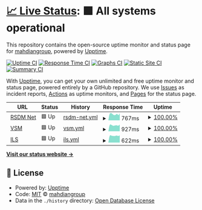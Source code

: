 # [📈 Live Status](https://status.mahdian.app): <!--live status--> **🟩 All systems operational**

This repository contains the open-source uptime monitor and status page for [mahdiangroup](https://status.mahdian.app), powered by [Upptime](https://github.com/upptime/upptime).

[![Uptime CI](https://github.com/mahdiangroup/upptime/workflows/Uptime%20CI/badge.svg)](https://github.com/mahdiangroup/upptime/actions?query=workflow%3A%22Uptime+CI%22)
[![Response Time CI](https://github.com/mahdiangroup/upptime/workflows/Response%20Time%20CI/badge.svg)](https://github.com/mahdiangroup/upptime/actions?query=workflow%3A%22Response+Time+CI%22)
[![Graphs CI](https://github.com/mahdiangroup/upptime/workflows/Graphs%20CI/badge.svg)](https://github.com/mahdiangroup/upptime/actions?query=workflow%3A%22Graphs+CI%22)
[![Static Site CI](https://github.com/mahdiangroup/upptime/workflows/Static%20Site%20CI/badge.svg)](https://github.com/mahdiangroup/upptime/actions?query=workflow%3A%22Static+Site+CI%22)
[![Summary CI](https://github.com/mahdiangroup/upptime/workflows/Summary%20CI/badge.svg)](https://github.com/mahdiangroup/upptime/actions?query=workflow%3A%22Summary+CI%22)

With [Upptime](https://upptime.js.org), you can get your own unlimited and free uptime monitor and status page, powered entirely by a GitHub repository. We use [Issues](https://github.com/mahdiangroup/upptime/issues) as incident reports, [Actions](https://github.com/mahdiangroup/upptime/actions) as uptime monitors, and [Pages](https://status.mahdian.app) for the status page.

<!--start: status pages-->
<!-- This summary is generated by Upptime (https://github.com/upptime/upptime) -->
<!-- Do not edit this manually, your changes will be overwritten -->
<!-- prettier-ignore -->
| URL | Status | History | Response Time | Uptime |
| --- | ------ | ------- | ------------- | ------ |
| <img alt="" src="https://icons.duckduckgo.com/ip3/rumahsunatan.net.ico" height="13"> [RSDM Net](https://rumahsunatan.net) | 🟩 Up | [rsdm-net.yml](https://github.com/mahdiangroup/upptime/commits/HEAD/history/rsdm-net.yml) | <details><summary><img alt="Response time graph" src="./graphs/rsdm-net/response-time-week.png" height="20"> 767ms</summary><br><a href="https://status.mahdian.app/history/rsdm-net"><img alt="Response time 832" src="https://img.shields.io/endpoint?url=https%3A%2F%2Fraw.githubusercontent.com%2Fmahdiangroup%2Fupptime%2FHEAD%2Fapi%2Frsdm-net%2Fresponse-time.json"></a><br><a href="https://status.mahdian.app/history/rsdm-net"><img alt="24-hour response time 758" src="https://img.shields.io/endpoint?url=https%3A%2F%2Fraw.githubusercontent.com%2Fmahdiangroup%2Fupptime%2FHEAD%2Fapi%2Frsdm-net%2Fresponse-time-day.json"></a><br><a href="https://status.mahdian.app/history/rsdm-net"><img alt="7-day response time 767" src="https://img.shields.io/endpoint?url=https%3A%2F%2Fraw.githubusercontent.com%2Fmahdiangroup%2Fupptime%2FHEAD%2Fapi%2Frsdm-net%2Fresponse-time-week.json"></a><br><a href="https://status.mahdian.app/history/rsdm-net"><img alt="30-day response time 806" src="https://img.shields.io/endpoint?url=https%3A%2F%2Fraw.githubusercontent.com%2Fmahdiangroup%2Fupptime%2FHEAD%2Fapi%2Frsdm-net%2Fresponse-time-month.json"></a><br><a href="https://status.mahdian.app/history/rsdm-net"><img alt="1-year response time 832" src="https://img.shields.io/endpoint?url=https%3A%2F%2Fraw.githubusercontent.com%2Fmahdiangroup%2Fupptime%2FHEAD%2Fapi%2Frsdm-net%2Fresponse-time-year.json"></a></details> | <details><summary><a href="https://status.mahdian.app/history/rsdm-net">100.00%</a></summary><a href="https://status.mahdian.app/history/rsdm-net"><img alt="All-time uptime 99.98%" src="https://img.shields.io/endpoint?url=https%3A%2F%2Fraw.githubusercontent.com%2Fmahdiangroup%2Fupptime%2FHEAD%2Fapi%2Frsdm-net%2Fuptime.json"></a><br><a href="https://status.mahdian.app/history/rsdm-net"><img alt="24-hour uptime 100.00%" src="https://img.shields.io/endpoint?url=https%3A%2F%2Fraw.githubusercontent.com%2Fmahdiangroup%2Fupptime%2FHEAD%2Fapi%2Frsdm-net%2Fuptime-day.json"></a><br><a href="https://status.mahdian.app/history/rsdm-net"><img alt="7-day uptime 100.00%" src="https://img.shields.io/endpoint?url=https%3A%2F%2Fraw.githubusercontent.com%2Fmahdiangroup%2Fupptime%2FHEAD%2Fapi%2Frsdm-net%2Fuptime-week.json"></a><br><a href="https://status.mahdian.app/history/rsdm-net"><img alt="30-day uptime 99.94%" src="https://img.shields.io/endpoint?url=https%3A%2F%2Fraw.githubusercontent.com%2Fmahdiangroup%2Fupptime%2FHEAD%2Fapi%2Frsdm-net%2Fuptime-month.json"></a><br><a href="https://status.mahdian.app/history/rsdm-net"><img alt="1-year uptime 99.98%" src="https://img.shields.io/endpoint?url=https%3A%2F%2Fraw.githubusercontent.com%2Fmahdiangroup%2Fupptime%2FHEAD%2Fapi%2Frsdm-net%2Fuptime-year.json"></a></details>
| <img alt="" src="https://icons.duckduckgo.com/ip3/vsm.visisejahteramedika.co.id.ico" height="13"> [VSM](https://vsm.visisejahteramedika.co.id) | 🟩 Up | [vsm.yml](https://github.com/mahdiangroup/upptime/commits/HEAD/history/vsm.yml) | <details><summary><img alt="Response time graph" src="./graphs/vsm/response-time-week.png" height="20"> 927ms</summary><br><a href="https://status.mahdian.app/history/vsm"><img alt="Response time 1040" src="https://img.shields.io/endpoint?url=https%3A%2F%2Fraw.githubusercontent.com%2Fmahdiangroup%2Fupptime%2FHEAD%2Fapi%2Fvsm%2Fresponse-time.json"></a><br><a href="https://status.mahdian.app/history/vsm"><img alt="24-hour response time 898" src="https://img.shields.io/endpoint?url=https%3A%2F%2Fraw.githubusercontent.com%2Fmahdiangroup%2Fupptime%2FHEAD%2Fapi%2Fvsm%2Fresponse-time-day.json"></a><br><a href="https://status.mahdian.app/history/vsm"><img alt="7-day response time 927" src="https://img.shields.io/endpoint?url=https%3A%2F%2Fraw.githubusercontent.com%2Fmahdiangroup%2Fupptime%2FHEAD%2Fapi%2Fvsm%2Fresponse-time-week.json"></a><br><a href="https://status.mahdian.app/history/vsm"><img alt="30-day response time 955" src="https://img.shields.io/endpoint?url=https%3A%2F%2Fraw.githubusercontent.com%2Fmahdiangroup%2Fupptime%2FHEAD%2Fapi%2Fvsm%2Fresponse-time-month.json"></a><br><a href="https://status.mahdian.app/history/vsm"><img alt="1-year response time 1040" src="https://img.shields.io/endpoint?url=https%3A%2F%2Fraw.githubusercontent.com%2Fmahdiangroup%2Fupptime%2FHEAD%2Fapi%2Fvsm%2Fresponse-time-year.json"></a></details> | <details><summary><a href="https://status.mahdian.app/history/vsm">100.00%</a></summary><a href="https://status.mahdian.app/history/vsm"><img alt="All-time uptime 99.99%" src="https://img.shields.io/endpoint?url=https%3A%2F%2Fraw.githubusercontent.com%2Fmahdiangroup%2Fupptime%2FHEAD%2Fapi%2Fvsm%2Fuptime.json"></a><br><a href="https://status.mahdian.app/history/vsm"><img alt="24-hour uptime 100.00%" src="https://img.shields.io/endpoint?url=https%3A%2F%2Fraw.githubusercontent.com%2Fmahdiangroup%2Fupptime%2FHEAD%2Fapi%2Fvsm%2Fuptime-day.json"></a><br><a href="https://status.mahdian.app/history/vsm"><img alt="7-day uptime 100.00%" src="https://img.shields.io/endpoint?url=https%3A%2F%2Fraw.githubusercontent.com%2Fmahdiangroup%2Fupptime%2FHEAD%2Fapi%2Fvsm%2Fuptime-week.json"></a><br><a href="https://status.mahdian.app/history/vsm"><img alt="30-day uptime 99.94%" src="https://img.shields.io/endpoint?url=https%3A%2F%2Fraw.githubusercontent.com%2Fmahdiangroup%2Fupptime%2FHEAD%2Fapi%2Fvsm%2Fuptime-month.json"></a><br><a href="https://status.mahdian.app/history/vsm"><img alt="1-year uptime 99.99%" src="https://img.shields.io/endpoint?url=https%3A%2F%2Fraw.githubusercontent.com%2Fmahdiangroup%2Fupptime%2FHEAD%2Fapi%2Fvsm%2Fuptime-year.json"></a></details>
| <img alt="" src="https://icons.duckduckgo.com/ip3/vsm.visisejahteramedika.co.id.ico" height="13"> [ILS](https://vsm.visisejahteramedika.co.id) | 🟩 Up | [ils.yml](https://github.com/mahdiangroup/upptime/commits/HEAD/history/ils.yml) | <details><summary><img alt="Response time graph" src="./graphs/ils/response-time-week.png" height="20"> 622ms</summary><br><a href="https://status.mahdian.app/history/ils"><img alt="Response time 710" src="https://img.shields.io/endpoint?url=https%3A%2F%2Fraw.githubusercontent.com%2Fmahdiangroup%2Fupptime%2FHEAD%2Fapi%2Fils%2Fresponse-time.json"></a><br><a href="https://status.mahdian.app/history/ils"><img alt="24-hour response time 614" src="https://img.shields.io/endpoint?url=https%3A%2F%2Fraw.githubusercontent.com%2Fmahdiangroup%2Fupptime%2FHEAD%2Fapi%2Fils%2Fresponse-time-day.json"></a><br><a href="https://status.mahdian.app/history/ils"><img alt="7-day response time 622" src="https://img.shields.io/endpoint?url=https%3A%2F%2Fraw.githubusercontent.com%2Fmahdiangroup%2Fupptime%2FHEAD%2Fapi%2Fils%2Fresponse-time-week.json"></a><br><a href="https://status.mahdian.app/history/ils"><img alt="30-day response time 672" src="https://img.shields.io/endpoint?url=https%3A%2F%2Fraw.githubusercontent.com%2Fmahdiangroup%2Fupptime%2FHEAD%2Fapi%2Fils%2Fresponse-time-month.json"></a><br><a href="https://status.mahdian.app/history/ils"><img alt="1-year response time 710" src="https://img.shields.io/endpoint?url=https%3A%2F%2Fraw.githubusercontent.com%2Fmahdiangroup%2Fupptime%2FHEAD%2Fapi%2Fils%2Fresponse-time-year.json"></a></details> | <details><summary><a href="https://status.mahdian.app/history/ils">100.00%</a></summary><a href="https://status.mahdian.app/history/ils"><img alt="All-time uptime 100.00%" src="https://img.shields.io/endpoint?url=https%3A%2F%2Fraw.githubusercontent.com%2Fmahdiangroup%2Fupptime%2FHEAD%2Fapi%2Fils%2Fuptime.json"></a><br><a href="https://status.mahdian.app/history/ils"><img alt="24-hour uptime 100.00%" src="https://img.shields.io/endpoint?url=https%3A%2F%2Fraw.githubusercontent.com%2Fmahdiangroup%2Fupptime%2FHEAD%2Fapi%2Fils%2Fuptime-day.json"></a><br><a href="https://status.mahdian.app/history/ils"><img alt="7-day uptime 100.00%" src="https://img.shields.io/endpoint?url=https%3A%2F%2Fraw.githubusercontent.com%2Fmahdiangroup%2Fupptime%2FHEAD%2Fapi%2Fils%2Fuptime-week.json"></a><br><a href="https://status.mahdian.app/history/ils"><img alt="30-day uptime 100.00%" src="https://img.shields.io/endpoint?url=https%3A%2F%2Fraw.githubusercontent.com%2Fmahdiangroup%2Fupptime%2FHEAD%2Fapi%2Fils%2Fuptime-month.json"></a><br><a href="https://status.mahdian.app/history/ils"><img alt="1-year uptime 100.00%" src="https://img.shields.io/endpoint?url=https%3A%2F%2Fraw.githubusercontent.com%2Fmahdiangroup%2Fupptime%2FHEAD%2Fapi%2Fils%2Fuptime-year.json"></a></details>

<!--end: status pages-->

[**Visit our status website →**](https://status.mahdian.app)

## 📄 License

- Powered by: [Upptime](https://github.com/upptime/upptime)
- Code: [MIT](./LICENSE) © [mahdiangroup](https://status.mahdian.app)
- Data in the `./history` directory: [Open Database License](https://opendatacommons.org/licenses/odbl/1-0/)
